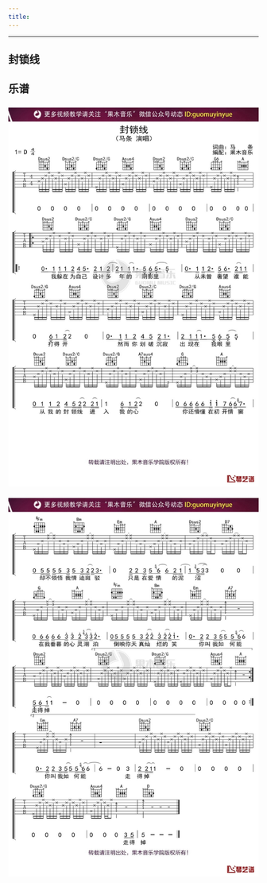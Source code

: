 ```yaml
---
title:
---
```

---
封锁线
---

## 乐谱

![马条《封锁线》吉他谱 D调弹唱六线谱1](../../ImgSource/299fb1215b270a249411bcdca157d590.jpg)

![马条《封锁线》吉他谱 D调弹唱六线谱2](../../ImgSource/8d0de8e2fa2cf9b0f9a758b931bcc3c3.jpg)